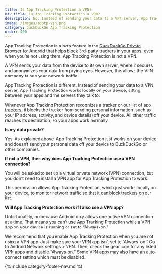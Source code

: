 ```yaml
---
title: Is App Tracking Protection a VPN?
nav_title: Is App Tracking Protection a VPN?
description: No. Instead of sending your data to a VPN server, App Tracking Protection works locally on your device, sitting between your apps and the servers they talk to.
image: /images/apptp-vpn.png
category: DuckDuckGo App Tracking Protection
order: 400
---
```


App Tracking Protection is a beta feature in the [DuckDuckGo Private Browser for Android](https://play.google.com/store/apps/details?id=com.duckduckgo.mobile.android) that helps block 3rd-party trackers in your apps, even when you’re not using them. App Tracking Protection is not a VPN.

A VPN sends your data from the device to its own server, where it secures and anonymizes your data from prying eyes. However, this allows the VPN company to see your network traffic.

App Tracking Protection is different. Instead of sending your data to a VPN server, App Tracking Protection works locally on your device, sitting between your apps and the servers they talk to.

Whenever App Tracking Protection recognizes a tracker on our [list of app trackers](https://github.com/duckduckgo/tracker-blocklists/blob/main/app/README.md), it blocks the tracker from sending personal information (such as your IP address, activity, and device details) off your device. All other traffic reaches its destination, so your apps work normally.

**Is my data private?**

Yes. As explained above, App Tracking Protection just works on your device and doesn’t send your personal data off your device to DuckDuckGo or other companies.

**If not a VPN, then why does App Tracking Protection use a VPN connection?**

You will be asked to set up a virtual private network (VPN) connection, but you don’t need to install a VPN app for App Tracking Protection to work.

This permission allows App Tracking Protection, which just works locally on your device, to monitor network traffic so that it can block trackers on our list.

**Will App Tracking Protection work if I also use a VPN app?**

Unfortunately, no because Android only allows one active VPN connection at a time. That means you can’t use App Tracking Protection while a VPN app on your device is running or set to “Always-on.”

We recommend that you enable App Tracking Protection when you are not using a VPN app. Just make sure your VPN app isn’t set to “Always-on.” Go to Android Network settings > VPN. Then, check the gear icon for any listed VPN apps and disable “Always-on.” Some VPN apps may also have an auto-connect setting which must be disabled.

{% include category-footer-nav.md %}
